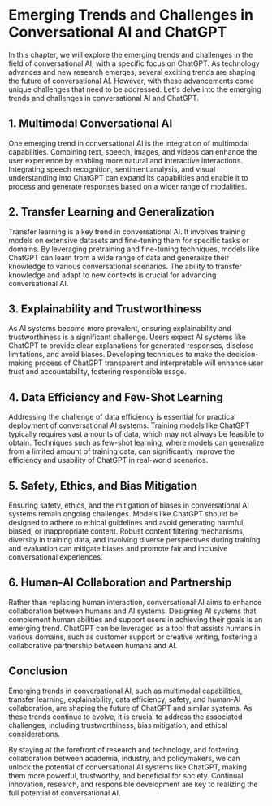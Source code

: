 Emerging Trends and Challenges in Conversational AI and ChatGPT
========================================================================

In this chapter, we will explore the emerging trends and challenges in the field of conversational AI, with a specific focus on ChatGPT. As technology advances and new research emerges, several exciting trends are shaping the future of conversational AI. However, with these advancements come unique challenges that need to be addressed. Let's delve into the emerging trends and challenges in conversational AI and ChatGPT.

1\. Multimodal Conversational AI
-------------------------------

One emerging trend in conversational AI is the integration of multimodal capabilities. Combining text, speech, images, and videos can enhance the user experience by enabling more natural and interactive interactions. Integrating speech recognition, sentiment analysis, and visual understanding into ChatGPT can expand its capabilities and enable it to process and generate responses based on a wider range of modalities.

2\. Transfer Learning and Generalization
---------------------------------------

Transfer learning is a key trend in conversational AI. It involves training models on extensive datasets and fine-tuning them for specific tasks or domains. By leveraging pretraining and fine-tuning techniques, models like ChatGPT can learn from a wide range of data and generalize their knowledge to various conversational scenarios. The ability to transfer knowledge and adapt to new contexts is crucial for advancing conversational AI.

3\. Explainability and Trustworthiness
-------------------------------------

As AI systems become more prevalent, ensuring explainability and trustworthiness is a significant challenge. Users expect AI systems like ChatGPT to provide clear explanations for generated responses, disclose limitations, and avoid biases. Developing techniques to make the decision-making process of ChatGPT transparent and interpretable will enhance user trust and accountability, fostering responsible usage.

4\. Data Efficiency and Few-Shot Learning
----------------------------------------

Addressing the challenge of data efficiency is essential for practical deployment of conversational AI systems. Training models like ChatGPT typically requires vast amounts of data, which may not always be feasible to obtain. Techniques such as few-shot learning, where models can generalize from a limited amount of training data, can significantly improve the efficiency and usability of ChatGPT in real-world scenarios.

5\. Safety, Ethics, and Bias Mitigation
--------------------------------------

Ensuring safety, ethics, and the mitigation of biases in conversational AI systems remain ongoing challenges. Models like ChatGPT should be designed to adhere to ethical guidelines and avoid generating harmful, biased, or inappropriate content. Robust content filtering mechanisms, diversity in training data, and involving diverse perspectives during training and evaluation can mitigate biases and promote fair and inclusive conversational experiences.

6\. Human-AI Collaboration and Partnership
-----------------------------------------

Rather than replacing human interaction, conversational AI aims to enhance collaboration between humans and AI systems. Designing AI systems that complement human abilities and support users in achieving their goals is an emerging trend. ChatGPT can be leveraged as a tool that assists humans in various domains, such as customer support or creative writing, fostering a collaborative partnership between humans and AI.

Conclusion
----------

Emerging trends in conversational AI, such as multimodal capabilities, transfer learning, explainability, data efficiency, safety, and human-AI collaboration, are shaping the future of ChatGPT and similar systems. As these trends continue to evolve, it is crucial to address the associated challenges, including trustworthiness, bias mitigation, and ethical considerations.

By staying at the forefront of research and technology, and fostering collaboration between academia, industry, and policymakers, we can unlock the potential of conversational AI systems like ChatGPT, making them more powerful, trustworthy, and beneficial for society. Continual innovation, research, and responsible development are key to realizing the full potential of conversational AI.
